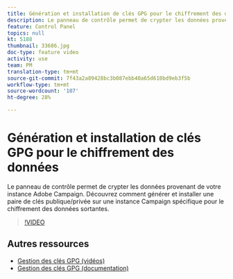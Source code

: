 ```yaml
---
title: Génération et installation de clés GPG pour le chiffrement des données
description: Le panneau de contrôle permet de crypter les données provenant de votre instance Adobe Campaign. Découvrez comment générer et installer une paire de clés publique/privée sur une instance Campaign spécifique pour le chiffrement des données sortantes.
feature: Control Panel
topics: null
kt: 5188
thumbnail: 33686.jpg
doc-type: feature video
activity: use
team: PM
translation-type: tm+mt
source-git-commit: 7f43a2a89428bc3b087ebb40a65d610bd9eb3f5b
workflow-type: tm+mt
source-wordcount: '107'
ht-degree: 28%

---
```



# Génération et installation de clés GPG pour le chiffrement des données

Le panneau de contrôle permet de crypter les données provenant de votre instance Adobe Campaign. Découvrez comment générer et installer une paire de clés publique/privée sur une instance Campaign spécifique pour le chiffrement des données sortantes.

>[!VIDEO](https://video.tv.adobe.com/v/36386?quality=12)

## Autres ressources

* [Gestion des clés GPG (vidéos)](./gpg-key-management-overview.md)
* [Gestion des clés GPG (documentation)](https://docs.adobe.com/content/help/en/control-panel/using/instances-settings/gpg-keys-management.html)

